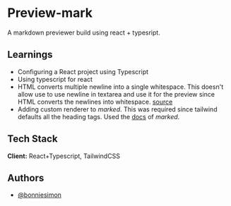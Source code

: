 
# Preview-mark

A markdown previewer build using react + typesript.


## Learnings

- Configuring a React project using Typescript
- Using typescript for react
- HTML converts multiple newline into a single whitespace. This doesn't allow use to use newline in textarea and use it for the preview since HTML converts the newlines into whitespace. [source](https://stackoverflow.com/questions/29574876/line-breaks-not-working-in-textarea-output)
- Adding custom renderer to *marked*. This was required since tailwind defaults all the heading tags. Used the [docs](https://marked.js.org/using_pro#use) of *marked*.

## Tech Stack

**Client:** React+Typescript, TailwindCSS

<!-- **Server:**  -->

  
## Authors

- [@bonniesimon](https://www.github.com/bonniesimon)

  